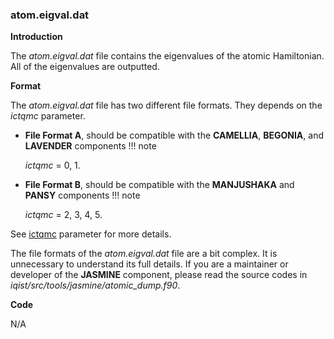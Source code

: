 ### atom.eigval.dat

**Introduction**

The *atom.eigval.dat* file contains the eigenvalues of the atomic Hamiltonian. All of the eigenvalues are outputted.

**Format**

The *atom.eigval.dat* file has two different file formats. They depends on the *ictqmc* parameter.

* **File Format A**, should be compatible with the **CAMELLIA**, **BEGONIA**, and **LAVENDER** components
!!! note

    *ictqmc* = 0, 1.

* **File Format B**, should be compatible with the **MANJUSHAKA** and **PANSY** components
!!! note

    *ictqmc* = 2, 3, 4, 5.

See [ictqmc](p_ictqmc.md) parameter for more details.

The file formats of the *atom.eigval.dat* file are a bit complex. It is unnecessary to understand its full details. If you are a maintainer or developer of the **JASMINE** component, please read the source codes in *iqist/src/tools/jasmine/atomic_dump.f90*.

**Code**

N/A